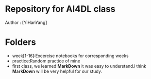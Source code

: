 # Repository for AI4DL class
Author : [YiHanYang]

# Folders
- week[1-16]:Excercise notebooks for corresponding weeks
- practice:Random practice of mine
- first class, we learned **MarkDown**
  it was easy to understand.i think **MarkDown** will be very helpful for our study.
